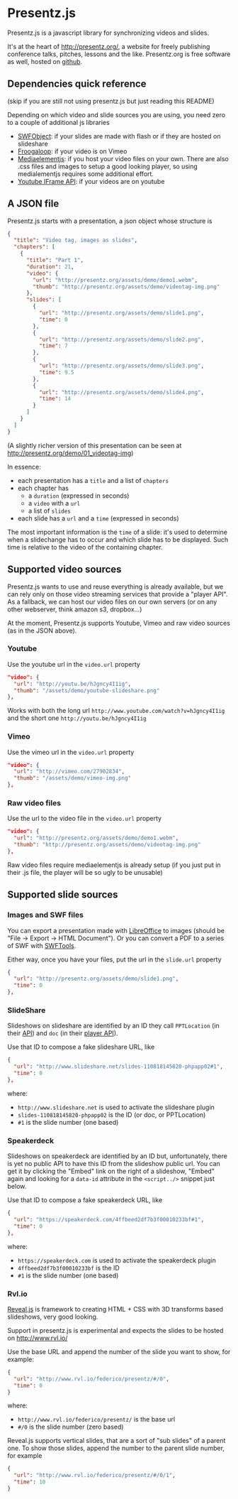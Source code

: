 # Presentz.js

Presentz.js is a javascript library for synchronizing videos and slides.

It's at the heart of http://presentz.org/, a website for freely publishing conference talks, pitches, lessons and the like. Presentz.org is free software as well, hosted on [github](https://github.com/ffissore/presentz.org).

## Dependencies quick reference

(skip if you are still not using presentz.js but just reading this README)

Depending on which video and slide sources you are using, you need zero to a couple of additional js libraries

- [SWFObject](https://code.google.com/p/swfobject/): if your slides are made with flash or if they are hosted on slideshare
- [Froogaloop](http://developer.vimeo.com/player/js-api): if your video is on Vimeo
- [Mediaelementjs](http://mediaelementjs.com/): if you host your video files on your own. There are also .css files and images to setup a good looking player, so using medialementjs requires some additional effort.
- [Youtube IFrame API](https://developers.google.com/youtube/iframe_api_reference): if your videos are on youtube

## A JSON file

Presentz.js starts with a presentation, a json object whose structure is

```json
{
  "title": "Video tag, images as slides",
  "chapters": [
    {
      "title": "Part 1",
      "duration": 21,
      "video": {
        "url": "http://presentz.org/assets/demo/demo1.webm",
        "thumb": "http://presentz.org/assets/demo/videotag-img.png"
      },
      "slides": [
        {
          "url": "http://presentz.org/assets/demo/slide1.png",
          "time": 0
        },
        {
          "url": "http://presentz.org/assets/demo/slide2.png",
          "time": 7
        },
        {
          "url": "http://presentz.org/assets/demo/slide3.png",
          "time": 9.5
        },
        {
          "url": "http://presentz.org/assets/demo/slide4.png",
          "time": 14
        }
      ]
    }
  ]
}
```

(A slightly richer version of this presentation can be seen at http://presentz.org/demo/01_videotag-img)

In essence:

- each presentation has a `title` and a list of `chapters`
- each chapter has 
  - a `duration` (expressed in seconds)
  - a `video` with a `url`
  - a list of `slides`
- each slide has a `url` and a `time` (expressed in seconds)

The most important information is the `time` of a slide: it's used to determine when a slidechange has to occur and which slide has to be displayed. Such time is relative to the video of the containing chapter.

## Supported video sources

Presentz.js wants to use and reuse everything is already available, but we can rely only on those video streaming services that provide a "player API". As a fallback, we can host our video files on our own servers (or on any other webserver, think amazon s3, dropbox...)

At the moment, Presentz.js supports Youtube, Vimeo and raw video sources (as in the JSON above).

### Youtube

Use the youtube url in the `video.url` property

```json
"video": {
  "url": "http://youtu.be/hJgncy4I1ig",
  "thumb": "/assets/demo/youtube-slideshare.png"
},
```

Works with both the long url `http://www.youtube.com/watch?v=hJgncy4I1ig` and the short one `http://youtu.be/hJgncy4I1ig`

### Vimeo

Use the vimeo url in the `video.url` property

```json
"video": {
  "url": "http://vimeo.com/27902834",
  "thumb": "/assets/demo/vimeo-img.png"
},
```

### Raw video files

Use the url to the video file in the `video.url` property

```json
"video": {
  "url": "http://presentz.org/assets/demo/demo1.webm",
  "thumb": "http://presentz.org/assets/demo/videotag-img.png"
},
```

Raw video files require mediaelementjs is already setup (if you just put in their .js file, the player will be so ugly to be unusable)

## Supported slide sources

### Images and SWF files

You can export a presentation made with [LibreOffice](https://www.libreoffice.org/) to images (should be "File -> Export -> HTML Document"). Or you can convert a PDF to a series of SWF with [SWFTools](http://www.swftools.org/).

Either way, once you have your files, put the url in the `slide.url` property

```json
{
  "url": "http://presentz.org/assets/demo/slide1.png",
  "time": 0
},
```

### SlideShare

Slideshows on slideshare are identified by an ID they call `PPTLocation` (in their [API](http://www.slideshare.net/developers/documentation#get_slideshow)) and `doc` (in their [player API](http://www.slideshare.net/developers/playerapi)).

Use that ID to compose a fake slideshare URL, like

```json
{
  "url": "http://www.slideshare.net/slides-110818145820-phpapp02#1",
  "time": 0
},
```

where: 
- `http://www.slideshare.net` is used to activate the slideshare plugin
- `slides-110818145820-phpapp02` is the ID (or doc, or PPTLocation)
- `#1` is the slide number (one based)

### Speakerdeck

Slideshows on speakerdeck are identified by an ID but, unfortunately, there is yet no public API to have this ID from the slideshow public url. You can get it by clicking the "Embed" link on the right of a slideshow, "Embed" again and looking for a `data-id` attribute in the `<script../>` snippet just below.

Use that ID to compose a fake speakerdeck URL, like

```json
{
  "url": "https://speakerdeck.com/4ffbeed2df7b3f00010233bf#1",
  "time": 0
},
```

where: 
- `https://speakerdeck.com` is used to activate the speakerdeck plugin
- `4ffbeed2df7b3f00010233bf` is the ID
- `#1` is the slide number (one based)

### Rvl.io

[Reveal.js](http://lab.hakim.se/reveal-js/) is framework to creating HTML + CSS with 3D transforms based slideshows, very good looking.

Support in presentz.js is experimental and expects the slides to be hosted on http://www.rvl.io/

Use the base URL and append the number of the slide you want to show, for example:

```json
{
  "url": "http://www.rvl.io/federico/presentz/#/0",
  "time": 0
}
```

where:
- `http://www.rvl.io/federico/presentz/` is the base url
- `#/0` is the slide number (zero based)

Reveal.js supports vertical slides, that are a sort of "sub slides" of a parent one. To show those slides, append the number to the parent slide number, for example

```json
{
  "url": "http://www.rvl.io/federico/presentz/#/0/1",
  "time": 10
}
```
